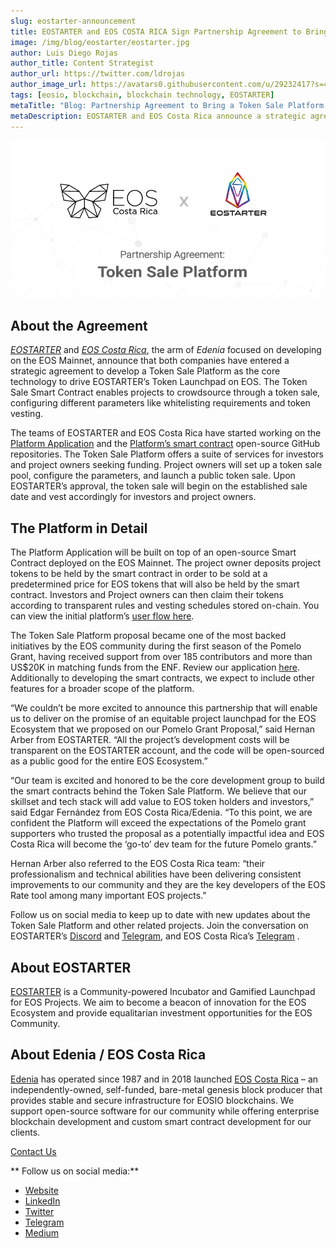 ```yaml
---
slug: eostarter-announcement
title: EOSTARTER and EOS COSTA RICA Sign Partnership Agreement to Bring a Token Sale Platform on EOS
image: /img/blog/eostarter/eostarter.jpg
author: Luis Diego Rojas
author_title: Content Strategist
author_url: https://twitter.com/ldrojas
author_image_url: https://avatars0.githubusercontent.com/u/29232417?s=400&u=032f18555bd97e3d90f3ddfb5b2dc72dfcf0d11b&v=4
tags: [eosio, blockchain, blockchain technology, EOSTARTER]
metaTitle: "Blog: Partnership Agreement to Bring a Token Sale Platform on EOS"
metaDescription: EOSTARTER and EOS Costa Rica announce a strategic agreement to develop a Token Sale Platform as the core technology to drive EOSTARTER’s Token Launchpad on EOS.
---
```


![EOSTARTER](/img/blog/eostarter/eostarter.jpg)

## About the Agreement

*[EOSTARTER](https://eostarter.org/)* and *[EOS Costa Rica](https://eoscostarica.io/)*, the arm of *Edenia* focused on developing on the EOS Mainnet, announce that both companies have entered a strategic agreement to develop a Token Sale Platform as the core technology to drive EOSTARTER’s Token Launchpad on EOS. The Token Sale Smart Contract enables projects to crowdsource through a token sale, configuring different parameters like whitelisting requirements and token vesting. 

The teams of EOSTARTER and EOS Costa Rica have started working on the [Platform Application](https://github.com/eostarter/token-sale-platform) and the [Platform’s smart contract](https://github.com/eostarter/eostarter.sale-smart-contract) open-source GitHub repositories. The Token Sale Platform offers a suite of services for investors and project owners seeking funding. Project owners will set up a token sale pool, configure the parameters, and launch a public token sale. Upon EOSTARTER’s approval, the token sale will begin on the established sale date and vest accordingly for investors and project owners.

<!--truncate-->

## The Platform in Detail

The  Platform Application will be built on top of an open-source Smart Contract deployed on the EOS Mainnet. The project owner deposits project tokens to be held by the smart contract in order to be sold at a predetermined price for EOS tokens that will also be held by the smart contract. Investors and Project owners can then claim their tokens according to transparent rules and vesting schedules stored on-chain. You can view the initial platform’s [user flow here](https://medium.com/eostarter/eostarter-tokensale-platform-scope-of-work-4cb153c33ab6).

The Token Sale Platform proposal became one of the most backed initiatives by the EOS community during the first season of the Pomelo Grant, having received support from over 185 contributors and more than US$20K in matching funds from the ENF. Review our application [here](https://pomelo.io/grants/eostartertsc). Additionally to developing the smart contracts, we expect to include other features for a broader scope of the platform.

“We couldn’t be more excited to announce this partnership that will enable us to deliver on the promise of an equitable project launchpad for the EOS Ecosystem that we proposed on our Pomelo Grant Proposal,” said Hernan Arber from EOSTARTER. “All the project’s development costs will be transparent on the EOSTARTER account, and the code will be open-sourced as a public good for the entire EOS Ecosystem.” 

“Our team is excited and honored to be the core development group to build the smart contracts behind the Token Sale Platform. We believe that our skillset and tech stack will add value to EOS token holders and investors,” said Edgar Fernández from EOS Costa Rica/Edenia. “To this point, we are confident the Platform will exceed the expectations of the Pomelo grant supporters who trusted the proposal as a potentially impactful idea and EOS Costa Rica will become the ‘go-to’ dev team for the future Pomelo grants.”

Hernan Arber also referred to the EOS Costa Rica team: “their professionalism and technical abilities have been delivering consistent improvements to our community and they are the key developers of the EOS Rate tool among many important EOS projects.”

Follow us on social media to keep up to date with new updates about the Token Sale Platform and other related projects. Join the conversation on EOSTARTER’s [Discord](https://discord.gg/Ss3zxmEUuV) and [Telegram](https://t.me/eostarter), and EOS Costa Rica’s [Telegram](https://t.me/eoscr) . 

## About EOSTARTER

[EOSTARTER](https://eostarter.org/) is a Community-powered Incubator and Gamified Launchpad for EOS Projects. We aim to become a beacon of innovation for the EOS Ecosystem and provide equalitarian investment opportunities for the EOS Community. 

## About Edenia / EOS Costa Rica

[Edenia](https://edenia.com/) has operated since 1987 and in 2018 launched [EOS Costa Rica](https://eoscostarica.io/) – an independently-owned, self-funded, bare-metal genesis block producer that provides stable and secure infrastructure for EOSIO blockchains. We support open-source software for our community while offering enterprise blockchain development and custom smart contract development for our clients.

[Contact Us](https://eoscostarica.io/contact-us)

** Follow us on social media:**

*   [Website](https://eoscostarica.io/)
*   [LinkedIn](https://www.linkedin.com/company/eoscostarica/)
*   [Twitter](https://twitter.com/eoscostarica)
*   [Telegram](https://t.me/eoscr)
*   [Medium](https://medium.com/@eoscostarica)